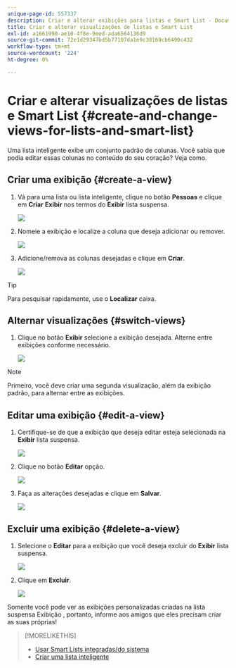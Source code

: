 ```yaml
---
unique-page-id: 557337
description: Criar e alterar exibições para listas e Smart List - Documentos do Marketo - Documentação do produto
title: Criar e alterar visualizações de listas e Smart List
exl-id: a1661990-ae10-4f8e-9eed-ada6564136d9
source-git-commit: 72e1d29347bd5b77107da1e9c30169cb6490c432
workflow-type: tm+mt
source-wordcount: '224'
ht-degree: 0%

---
```


# Criar e alterar visualizações de listas e Smart List {#create-and-change-views-for-lists-and-smart-list}

Uma lista inteligente exibe um conjunto padrão de colunas. Você sabia que podia editar essas colunas no conteúdo do seu coração? Veja como.

## Criar uma exibição {#create-a-view}

1. Vá para uma lista ou lista inteligente, clique no botão **Pessoas** e clique em **Criar** **Exibir** nos termos do **Exibir** lista suspensa.

   ![](assets/smartlist-createview.png)

1. Nomeie a exibição e localize a coluna que deseja adicionar ou remover.

   ![](assets/image2014-9-12-11-3a23-3a53.png)

1. Adicione/remova as colunas desejadas e clique em **Criar**.

   ![](assets/image2014-9-12-11-3a24-3a7.png)

>[!TIP]
>
>Para pesquisar rapidamente, use o **Localizar** caixa.

## Alternar visualizações {#switch-views}

1. Clique no botão **Exibir** selecione a exibição desejada. Alterne entre exibições conforme necessário.

   ![](assets/smartlist-customviewchoose.png)

>[!NOTE]
>
> Primeiro, você deve criar uma segunda visualização, além da exibição padrão, para alternar entre as exibições.

## Editar uma exibição {#edit-a-view}

1. Certifique-se de que a exibição que deseja editar esteja selecionada na **Exibir** lista suspensa.

   ![](assets/smartlist-customviewchoose.png)

1. Clique no botão **Editar** opção.

   ![](assets/smartlist-editcustomview.png)

1. Faça as alterações desejadas e clique em **Salvar**.

   ![](assets/image2014-9-12-11-3a27-3a19.png)

## Excluir uma exibição {#delete-a-view}

1. Selecione o **Editar** para a exibição que você deseja excluir do **Exibir** lista suspensa.

   ![](assets/smartlist-editcustomview.png)

1. Clique em **Excluir**.

   ![](assets/image2014-9-12-11-3a27-3a39.png)

Somente você pode ver as exibições personalizadas criadas na lista suspensa Exibição , portanto, informe aos amigos que eles precisam criar as suas próprias!

>[!MORELIKETHIS]
>
>* [Usar Smart Lists integradas/do sistema](/help/marketo/product-docs/core-marketo-concepts/smart-lists-and-static-lists/using-smart-lists/use-built-in-system-smart-lists.md)
>* [Criar uma lista inteligente](/help/marketo/product-docs/core-marketo-concepts/smart-lists-and-static-lists/creating-a-smart-list/create-a-smart-list.md)

